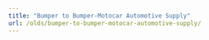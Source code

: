 ```yaml
---
title: "Bumper to Bumper-Motocar Automotive Supply"
url: /olds/bumper-to-bumper-motocar-automotive-supply/
---
```

